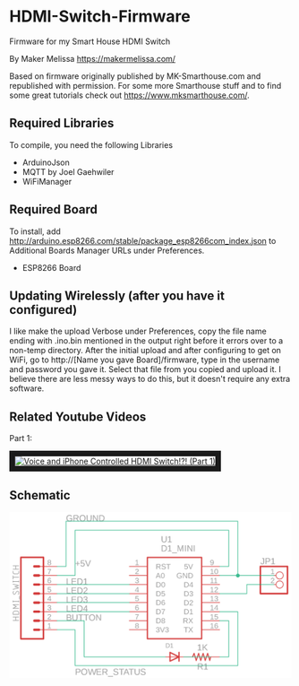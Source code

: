 # HDMI-Switch-Firmware
Firmware for my Smart House HDMI Switch

By Maker Melissa
https://makermelissa.com/

Based on firmware originally published by MK-Smarthouse.com and republished with permission. For some more Smarthouse stuff and to find some great tutorials check out https://www.mksmarthouse.com/.

## Required Libraries
To compile, you need the following Libraries
* ArduinoJson
* MQTT by Joel Gaehwiler
* WiFiManager

## Required Board
To install, add http://arduino.esp8266.com/stable/package_esp8266com_index.json to Additional Boards Manager URLs under Preferences.
* ESP8266 Board

## Updating Wirelessly (after you have it configured)
I like make the upload Verbose under Preferences, copy the file name ending with .ino.bin mentioned in the output right before it errors over to a non-temp directory. After the initial upload and after configuring to get on WiFi, go to http://[Name you gave Board]/firmware, type in the username and password you gave it.  Select that file from you copied and upload it. I believe there are less messy ways to do this, but it doesn't require any extra software.

## Related Youtube Videos
Part 1:

<a href="https://youtu.be/MIKmx8QKb9U" target="_blank"><img src="http://img.youtube.com/vi/MIKmx8QKb9U/0.jpg" 
alt="Voice and iPhone Controlled HDMI Switch!?! (Part 1)" width="480" height="360" border="10" /></a>

## Schematic
![HDMI Switch Circuit.png](HDMI%20Switch%20Circuit.png?raw=true)
